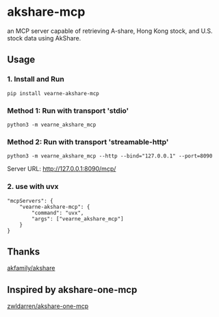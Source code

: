 # akshare-mcp
an MCP server capable of retrieving A-share, Hong Kong stock, and U.S. stock data using AkShare.

## Usage
### 1. Install and Run
```
pip install vearne-akshare-mcp
```
### Method 1: Run with transport 'stdio'
```
python3 -m vearne_akshare_mcp
```
### Method 2: Run with transport 'streamable-http'
```
python3 -m vearne_akshare_mcp --http --bind="127.0.0.1" --port=8090
```
Server URL: http://127.0.0.1:8090/mcp/

### 2. use with uvx
``` 
"mcpServers": {
    "vearne-akshare-mcp": {
        "command": "uvx",
        "args": ["vearne_akshare_mcp"]
    }
}
```

## Thanks
[akfamily/akshare](https://github.com/akfamily/akshare)

## Inspired by akshare-one-mcp
[zwldarren/akshare-one-mcp](https://github.com/zwldarren/akshare-one-mcp)
